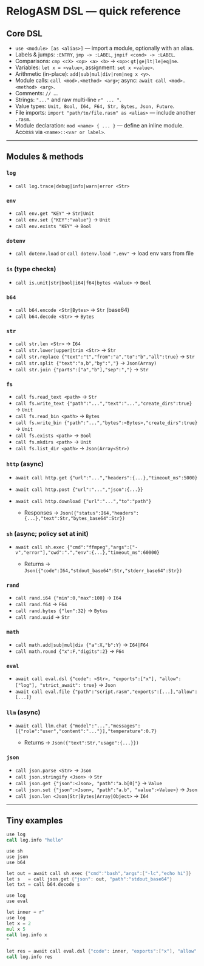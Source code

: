 # RelogASM DSL — quick reference

## Core DSL

- `use <module> [as <alias>]` — import a module, optionally with an alias.
- Labels & jumps: `:ENTRY`, `jmp -> :LABEL`, `jmpif <cond> -> :LABEL`.
- Comparisons: `cmp <cX> <op> <a> <b>` → `<op>`: `gt|ge|lt|le|eq|ne`.
- Variables: `let x = <value>`, assignment: `set x <value>`.
- Arithmetic (in-place): `add|sub|mul|div|rem|neg x <y>`.
- Module calls: `call <mod>.<method> <arg>`; async: `await call <mod>.<method> <arg>`.
- Comments: `// …`.
- Strings: `"..."` and raw multi-line `r" ... "`.
- Value types: `Unit, Bool, I64, F64, Str, Bytes, Json, Future`.
- File imports: `import "path/to/file.rasm" as <alias>` — include another `.rasm`.
- Module declaration: `mod <name> { ... }` — define an inline module. Access via `<name>::<var or label>`.

---

## Modules & methods

### `log`

- `call log.trace|debug|info|warn|error <Str>`

### `env`

- `call env.get "KEY"` → `Str|Unit`
- `call env.set {"KEY":"value"}` → `Unit`
- `call env.exists "KEY"` → `Bool`

### `dotenv`

- `call dotenv.load` or `call dotenv.load ".env"` → load env vars from file

### `is` (type checks)

- `call is.unit|str|bool|i64|f64|bytes <Value>` → `Bool`

### `b64`

- `call b64.encode <Str|Bytes>` → `Str` (base64)
- `call b64.decode <Str>` → `Bytes`

### `str` 

- `call str.len <Str>` → `I64`
- `call str.lower|upper|trim <Str>` → `Str`
- `call str.replace {"text":"t","from":"a","to":"b","all":true}` → `Str`
- `call str.split {"text":"a,b","by":","}` → `Json(Array)`
- `call str.join {"parts":["a","b"],"sep":","}` → `Str`

### `fs`

- `call fs.read_text <path>` → `Str`
- `call fs.write_text {"path":"...","text":"...","create_dirs":true}` → `Unit`
- `call fs.read_bin <path>` → `Bytes`
- `call fs.write_bin {"path":"...","bytes":<Bytes>,"create_dirs":true}` → `Unit`
- `call fs.exists <path>` → `Bool`
- `call fs.mkdirs <path>` → `Unit`
- `call fs.list_dir <path>` → `Json(Array<Str>)`

### `http` (async)

- `await call http.get {"url":"...","headers":{...},"timeout_ms":5000}`
- `await call http.post {"url":"...","json":{...}}`
- `await call http.download {"url":"...","to":"path"}`

  - Responses → `Json({"status":I64,"headers":{...},"text":Str,"bytes_base64":Str})`

### `sh` (async; policy set at init)

- `await call sh.exec {"cmd":"ffmpeg","args":["-v","error"],"cwd":".","env":{...},"timeout_ms":60000}`

  - Returns → `Json({"code":I64,"stdout_base64":Str,"stderr_base64":Str})`

### `rand`

- `call rand.i64 {"min":0,"max":100}` → `I64`
- `call rand.f64` → `F64`
- `call rand.bytes {"len":32}` → `Bytes`
- `call rand.uuid` → `Str`

### `math`

- `call math.add|sub|mul|div {"a":X,"b":Y}` → `I64|F64`
- `call math.round {"x":F,"digits":2}` → `F64`

### `eval` 

- `await call eval.dsl {"code": <Str>, "exports":["x"], "allow":["log"], "strict_await": true}` → `Json`
- `await call eval.file {"path":"script.rasm","exports":[...],"allow":[...]}`

### `llm` (async)

- `await call llm.chat {"model":"...","messages":[{"role":"user","content":"..."}],"temperature":0.7}`

  - Returns → `Json({"text":Str,"usage":{...}})`

### `json`

- `call json.parse <Str>` → `Json`
- `call json.stringify <Json>` → `Str`
- `call json.get {"json":<Json>, "path":"a.b[0]"}` → `Value`
- `call json.set {"json":<Json>, "path":"a.b", "value":<Value>}` → `Json`
- `call json.len <Json|Str|Bytes|Array|Object>` → `I64`

---

## Tiny examples

```asm
use log
call log.info "hello"
```

```asm
use sh
use json
use b64

let out = await call sh.exec {"cmd":"bash","args":["-lc","echo hi"]}
let s   = call json.get {"json": out, "path":"stdout_base64"}
let txt = call b64.decode s
```

```asm
use log
use eval

let inner = r"
use log
let x = 2
mul x 5
call log.info x
"

let res = await call eval.dsl {"code": inner, "exports":["x"], "allow":["log"], "strict_await": true}
call log.info res
```
